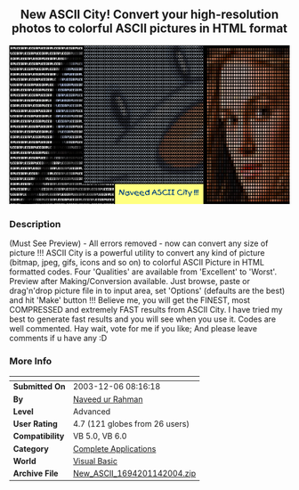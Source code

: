 ﻿<div align="center">

## New ASCII City\! Convert your high\-resolution photos to colorful ASCII pictures in HTML format

<img src="PIC2004114730335030.gif">
</div>

### Description

(Must See Preview) - All errors removed - now can convert any size of picture !!! ASCII City is a powerful utility to convert any kind of picture (bitmap, jpeg, gifs, icons and so on) to colorful ASCII Picture in HTML formatted codes. Four 'Qualities' are available from 'Excellent' to 'Worst'. Preview after Making/Conversion available. Just browse, paste or drag'n'drop picture file in to input area, set 'Options' (defaults are the best) and hit 'Make' button !!! Believe me, you will get the FINEST, most COMPRESSED and extremely FAST results from ASCII City. I have tried my best to generate fast results and you will see when you use it. Codes are well commented. Hay wait, vote for me if you like; And please leave comments if u have any :D
 
### More Info
 


<span>             |<span>
---                |---
**Submitted On**   |2003-12-06 08:16:18
**By**             |[Naveed ur Rahman](https://github.com/Planet-Source-Code/PSCIndex/blob/master/ByAuthor/naveed-ur-rahman.md)
**Level**          |Advanced
**User Rating**    |4.7 (121 globes from 26 users)
**Compatibility**  |VB 5\.0, VB 6\.0
**Category**       |[Complete Applications](https://github.com/Planet-Source-Code/PSCIndex/blob/master/ByCategory/complete-applications__1-27.md)
**World**          |[Visual Basic](https://github.com/Planet-Source-Code/PSCIndex/blob/master/ByWorld/visual-basic.md)
**Archive File**   |[New\_ASCII\_1694201142004\.zip](https://github.com/Planet-Source-Code/naveed-ur-rahman-new-ascii-city-convert-your-high-resolution-photos-to-colorful-ascii-pict__1-50993/archive/master.zip)








